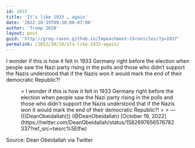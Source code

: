 ```yaml
---
id: 1037
title: 'It’s like 1933 … again'
date: '2022-10-19T09:38:00-07:00'
author: 'Trump 2020'
layout: post
guid: 'http://greg-raven.github.io/Impeachment-Chronicles/?p=1037'
permalink: /2022/10/19/its-like-1933-again/
---
```


I wonder if this is how it felt in 1933 Germany right before the election when people saw the Nazi party rising in the polls and those who didn’t support the Nazis understood that if the Nazis won it would mark the end of their democratic Republic?!

<figure class="wp-block-embed is-type-rich is-provider-twitter wp-block-embed-twitter"><div class="wp-block-embed__wrapper">> I wonder if this is how it felt in 1933 Germany right before the election when people saw the Nazi party rising in the polls and those who didn't support the Nazis understood that if the Nazis won it would mark the end of their democratic Republic?!
> 
> — (((DeanObeidallah))) (@DeanObeidallah) [October 19, 2022](https://twitter.com/DeanObeidallah/status/1582697656576782337?ref_src=twsrc%5Etfw)

<script async="" charset="utf-8" src="https://platform.twitter.com/widgets.js"></script></div></figure>Source: Dean Obeidallah via Twitter